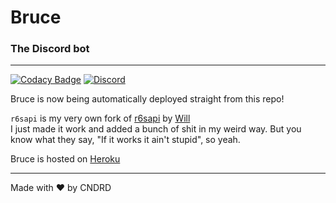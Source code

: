 # Bruce  
### The Discord bot  

---  

[![Codacy Badge](https://api.codacy.com/project/badge/Grade/fbf1a0369b054703a5a337ea37f588c3)](https://app.codacy.com/gh/CNDRD/Bruce?utm_source=github.com&utm_medium=referral&utm_content=CNDRD/Bruce&utm_campaign=Badge_Grade_Settings)
[![Discord](https://img.shields.io/discord/402356550133350411.svg?label=&logo=discord&logoColor=ffffff&color=7389D8&labelColor=6A7EC2)](https://discord.gg/sXDbtp4)

Bruce is now being automatically deployed straight from this repo!

`r6sapi` is my very own fork of [r6sapi](https://github.com/billy-yoyo/RainbowSixSiege-Python-API) by [Will](https://github.com/billy-yoyo)  
I just made it work and added a bunch of shit in my weird way. But you know what they say, "If it works it ain't stupid", so yeah.  

Bruce is hosted on [Heroku](https://www.heroku.com/)  

---  

Made with ❤️ by CNDRD  

